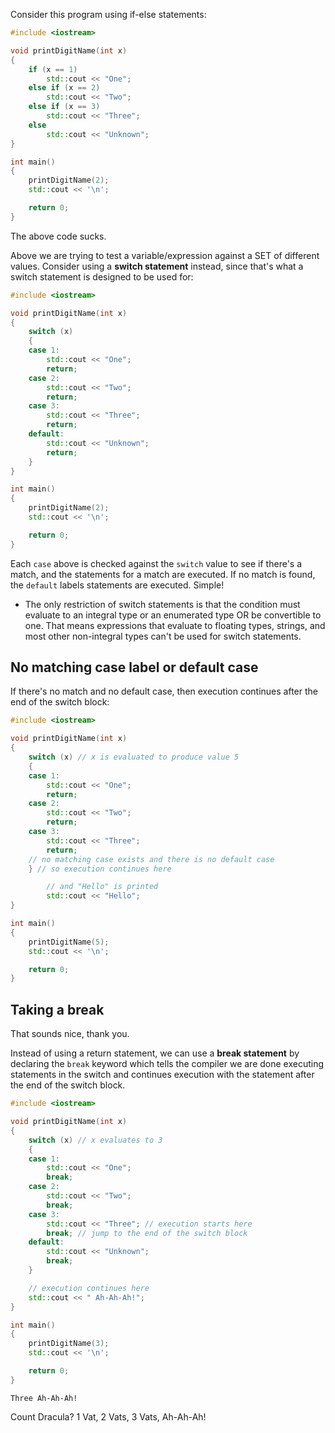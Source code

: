 Consider this program using if-else statements:

```cpp
#include <iostream>

void printDigitName(int x)
{
    if (x == 1)
        std::cout << "One";
    else if (x == 2)
        std::cout << "Two";
    else if (x == 3)
        std::cout << "Three";
    else
        std::cout << "Unknown";
}

int main()
{
    printDigitName(2);
    std::cout << '\n';

    return 0;
}
```

The above code sucks.

Above we are trying to test a variable/expression against a SET of different values. Consider using a **switch statement** instead, since that's what a switch statement is designed to be used for:

```cpp
#include <iostream>

void printDigitName(int x)
{
    switch (x)
    {
    case 1:
        std::cout << "One";
        return;
    case 2:
        std::cout << "Two";
        return;
    case 3:
        std::cout << "Three";
        return;
    default:
        std::cout << "Unknown";
        return;
    }
}

int main()
{
    printDigitName(2);
    std::cout << '\n';

    return 0;
}
```

Each `case` above is checked against the `switch` value to see if there's a match, and the statements for a match are executed. If no match is found, the `default` labels statements are executed. Simple!

- The only restriction of switch statements is that the condition must evaluate to an integral type or an enumerated type OR be convertible to one. That means expressions that evaluate to floating types, strings, and most other non-integral types can't be used for switch statements.

## No matching case label or default case

If there's no match and no default case, then execution continues after the end of the switch block:

```cpp
#include <iostream>

void printDigitName(int x)
{
    switch (x) // x is evaluated to produce value 5
    {
    case 1:
        std::cout << "One";
        return;
    case 2:
        std::cout << "Two";
        return;
    case 3:
        std::cout << "Three";
        return;
    // no matching case exists and there is no default case
    } // so execution continues here

        // and "Hello" is printed
        std::cout << "Hello";
}

int main()
{
    printDigitName(5);
    std::cout << '\n';

    return 0;
}
```

## Taking a break

That sounds nice, thank you.

Instead of using a return statement, we can use a **break statement** by declaring the `break` keyword which tells the compiler we are done executing statements in the switch and continues execution with the statement after the end of the switch block.

```cpp
#include <iostream>

void printDigitName(int x)
{
    switch (x) // x evaluates to 3
    {
    case 1:
        std::cout << "One";
        break;
    case 2:
        std::cout << "Two";
        break;
    case 3:
        std::cout << "Three"; // execution starts here
        break; // jump to the end of the switch block
    default:
        std::cout << "Unknown";
        break;
    }

    // execution continues here
    std::cout << " Ah-Ah-Ah!";
}

int main()
{
    printDigitName(3);
    std::cout << '\n';

    return 0;
}
```

```
Three Ah-Ah-Ah!
```

Count Dracula? 1 Vat, 2 Vats, 3 Vats, Ah-Ah-Ah!


